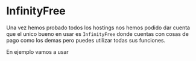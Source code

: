 # InfinityFree

Una vez hemos probado todos los hostings nos hemos podido dar cuenta que el unico bueno en usar es `InfinityFree` donde cuentas con cosas de pago como los demas pero puedes utilizar todas sus funciones.

En ejemplo vamos a usar
